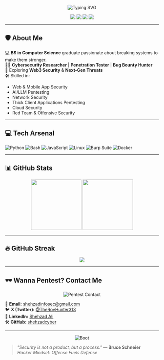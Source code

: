 <!-- Cyberpunk Hacker Header -->
<p align="center">
  <img src="https://readme-typing-svg.herokuapp.com?color=00ff99&size=30&center=true&vCenter=true&width=600&lines=Hey+👋,+I'm+Shehzad+Ali;Cybersecurity+Researcher+%7C+Pentester;Bug+Bounty+Hunter+%7C+Web3+Security+Learner;Hacker+Mindset+%E2%9C%94+Red+Teamer" alt="Typing SVG">
</p>

<!-- Hacker Badges -->
<p align="center">
  <a href="https://x.com/TheRoyHunter313"><img src="https://img.shields.io/badge/X%20(Twitter)-000000?style=for-the-badge&logo=x&logoColor=white"></a>
  <a href="https://www.linkedin.com/in/shehzadali1337/"><img src="https://img.shields.io/badge/LinkedIn-0077B5?style=for-the-badge&logo=linkedin&logoColor=white"></a>
  <a href="mailto:shehzadinfosec@gmail.com"><img src="https://img.shields.io/badge/Email-D14836?style=for-the-badge&logo=gmail&logoColor=white"></a>
  <a href="https://github.com/sponsors/shehzadcyber"><img src="https://img.shields.io/badge/Sponsor-ff69b4?style=for-the-badge&logo=githubsponsors&logoColor=white"></a>
</p>

---

## 🛡️ About Me
💻 **BS in Computer Science** graduate passionate about breaking systems to make them stronger.  
🕵️‍♂️ **Cybersecurity Researcher** | **Penetration Tester** | **Bug Bounty Hunter**  
🚀 Exploring **Web3 Security** & **Next-Gen Threats**  
🛠 Skilled in:  
- Web & Mobile App Security  
- AI/LLM Pentesting  
- Network Security  
- Thick Client Applications Pentesting  
- Cloud Security  
- Red Team & Offensive Security  

---

## 💻 Tech Arsenal
![Python](https://img.shields.io/badge/-Python-000?&logo=python)
![Bash](https://img.shields.io/badge/-Bash-000?&logo=gnubash)
![JavaScript](https://img.shields.io/badge/-JavaScript-000?&logo=javascript)
![Linux](https://img.shields.io/badge/-Linux-000?&logo=linux)
![Burp Suite](https://img.shields.io/badge/-Burp%20Suite-000?&logo=burpsuite&logoColor=orange)
![Docker](https://img.shields.io/badge/-Docker-000?&logo=docker)

---

## 📊 GitHub Stats
<p align="center">
  <img src="https://github-readme-stats.vercel.app/api?username=shehzadcyber&show_icons=true&theme=tokyonight&hide_border=true" height="165">
  <img src="https://github-readme-stats.vercel.app/api/top-langs/?username=shehzadcyber&layout=compact&theme=tokyonight&hide_border=true" height="165">
</p>

---

## 🔥 GitHub Streak
<p align="center">
  <img src="https://streak-stats.demolab.com?user=shehzadcyber&theme=tokyonight&hide_border=true">
</p>

---

## 🕶️ Wanna Pentest? Contact Me
<p align="center">
  <img src="https://readme-typing-svg.herokuapp.com?color=ff0000&size=20&center=true&vCenter=true&width=500&lines=Let%27s+Hack+Something+Together;Reach+Out+For+Pentest%2C+Security+Audits;Or+Just+Talk+Cybersecurity" alt="Pentest Contact">
</p>

📩 **Email:** [shehzadinfosec@gmail.com](mailto:shehzadinfosec@gmail.com)  
🐦 **X (Twitter):** [@TheRoyHunter313](https://x.com/TheRoyHunter313)  
💼 **LinkedIn:** [Shehzad Ali](https://www.linkedin.com/in/shehzadali1337/)  
🛠 **GitHub:** [shehzadcyber](https://github.com/shehzadcyber)  

---

<p align="center">
  <img src="https://readme-typing-svg.herokuapp.com?color=00ff66&size=22&center=true&vCenter=true&width=900&lines=>>>+Initializing+Terminal...;Loading+kernel+modules%3A+netsec%2C+websec%2C+cloudsec%2C+llmsec;Mounting+/targets+...+OK;Starting+threat+intel+daemons+...+OK;Calibrating+entropy+pool+...+OK;Fetching+scope+and+rules+of+engagement+...+OK;root@hunter313:~%23" alt="Boot">
</p>

> _"Security is not a product, but a process."_ — **Bruce Schneier**  
> _Hacker Mindset: Offense Fuels Defense_
